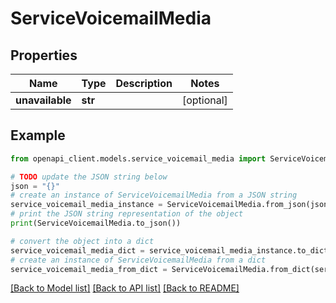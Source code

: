 # ServiceVoicemailMedia


## Properties

Name | Type | Description | Notes
------------ | ------------- | ------------- | -------------
**unavailable** | **str** |  | [optional] 

## Example

```python
from openapi_client.models.service_voicemail_media import ServiceVoicemailMedia

# TODO update the JSON string below
json = "{}"
# create an instance of ServiceVoicemailMedia from a JSON string
service_voicemail_media_instance = ServiceVoicemailMedia.from_json(json)
# print the JSON string representation of the object
print(ServiceVoicemailMedia.to_json())

# convert the object into a dict
service_voicemail_media_dict = service_voicemail_media_instance.to_dict()
# create an instance of ServiceVoicemailMedia from a dict
service_voicemail_media_from_dict = ServiceVoicemailMedia.from_dict(service_voicemail_media_dict)
```
[[Back to Model list]](../README.md#documentation-for-models) [[Back to API list]](../README.md#documentation-for-api-endpoints) [[Back to README]](../README.md)


